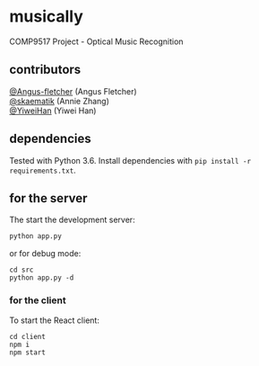 # musically
COMP9517 Project - Optical Music Recognition

## contributors
[@Angus-fletcher](https://github.com/Angus-fletcher) (Angus Fletcher)<br>
[@skaematik](https://github.com/skaematik) (Annie Zhang)<br>
[@YiweiHan](https://github.com/YiweiHan) (Yiwei Han)

## dependencies
Tested with Python 3.6.
Install dependencies with `pip install -r requirements.txt`.

## for the server

The start the development server:

```bash
python app.py
```

or for debug mode:

```
cd src
python app.py -d
```

### for the client

To start the React client:

```
cd client
npm i
npm start
```
